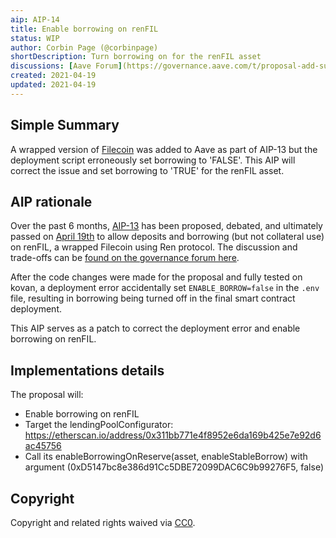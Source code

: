 ```yaml
---
aip: AIP-14
title: Enable borrowing on renFIL
status: WIP
author: Corbin Page (@corbinpage)
shortDescription: Turn borrowing on for the renFIL asset
discussions: [Aave Forum](https://governance.aave.com/t/proposal-add-support-for-renfil-filecoin/1059)
created: 2021-04-19
updated: 2021-04-19
---
```


<!--You can leave these HTML comments in your merged AIP and delete the visible duplicate text guides, they will not appear and may be helpful to refer to if you edit it again. This is the suggested template for new AIPs. Note that an AIP number will be assigned by an editor. When opening a pull request to submit your AIP, please use an abbreviated title in the filename, `AIP-draft_title_abbrev.md`. The title should be 44 characters or less.-->

## Simple Summary

<!--"If you can't explain it simply, you don't understand it well enough." Provide a simplified and layman-accessible explanation of the AIP.-->

A wrapped version of [Filecoin](https://filecoin.io/) was added to Aave as part of AIP-13 but the deployment script erroneously set borrowing to 'FALSE'. This AIP will correct the issue and set borrowing to 'TRUE' for the renFIL asset.

## AIP rationale

Over the past 6 months, [AIP-13](https://github.com/aave/aip/blob/Pending-AIPs/content/aips/AIP-13.md
) has been proposed, debated, and ultimately passed on [April 19th](https://app.aave.com/governance/8-QmY4AYSTrxVvqTprSjwuaTiECzrWEs2JJFwTx6UNpYMepW) to allow deposits and borrowing (but not collateral use) on renFIL, a wrapped Filecoin using Ren protocol. The discussion and trade-offs can be [found on the governance forum here](https://governance.aave.com/t/proposal-add-support-for-renfil-filecoin/1059).

After the code changes were made for the proposal and fully tested on kovan, a deployment error accidentally set `ENABLE_BORROW=false` in the `.env` file, resulting in borrowing being turned off in the final smart contract deployment.

This AIP serves as a patch to correct the deployment error and enable borrowing on renFIL.

## Implementations details

The proposal will:
- Enable borrowing on renFIL
- Target the lendingPoolConfigurator: https://etherscan.io/address/0x311bb771e4f8952e6da169b425e7e92d6ac45756
- Call its enableBorrowingOnReserve(asset, enableStableBorrow) with argument (0xD5147bc8e386d91Cc5DBE72099DAC6C9b99276F5, false)

## Copyright

Copyright and related rights waived via [CC0](https://creativecommons.org/publicdomain/zero/1.0/).